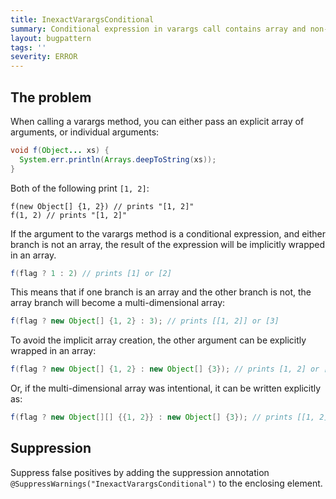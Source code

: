 ```yaml
---
title: InexactVarargsConditional
summary: Conditional expression in varargs call contains array and non-array arguments
layout: bugpattern
tags: ''
severity: ERROR
---
```


<!--
*** AUTO-GENERATED, DO NOT MODIFY ***
To make changes, edit the @BugPattern annotation or the explanation in docs/bugpattern.
-->

## The problem
When calling a varargs method, you can either pass an explicit array of
arguments, or individual arguments:

```java
void f(Object... xs) {
  System.err.println(Arrays.deepToString(xs));
}
```

Both of the following print `[1, 2]`:

```
f(new Object[] {1, 2}) // prints "[1, 2]"
f(1, 2) // prints "[1, 2]"
```

If the argument to the varargs method is a conditional expression, and either
branch is not an array, the result of the expression will be implicitly wrapped
in an array.

```java
f(flag ? 1 : 2) // prints [1] or [2]
```

This means that if one branch is an array and the other branch is not, the array
branch will become a multi-dimensional array:

```java
f(flag ? new Object[] {1, 2} : 3); // prints [[1, 2]] or [3]
```

To avoid the implicit array creation, the other argument can be explicitly
wrapped in an array:

```java
f(flag ? new Object[] {1, 2} : new Object[] {3}); // prints [1, 2] or [3]
```

Or, if the multi-dimensional array was intentional, it can be written explicitly
as:

```java
f(flag ? new Object[][] {{1, 2}} : new Object[] {3}); // prints [[1, 2]] or [3]
```

## Suppression
Suppress false positives by adding the suppression annotation `@SuppressWarnings("InexactVarargsConditional")` to the enclosing element.
